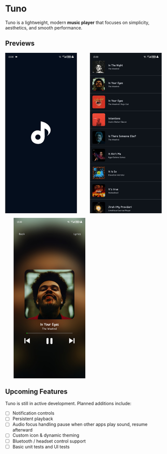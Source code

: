 # Tuno

Tuno is a lightweight, modern **music player** that focuses on simplicity, aesthetics, and smooth performance.

## Previews

<div  style="display:flex; gap: 15px; flex-wrap: wrap">
    <img src="/screenshots/splashscreen.jpg" width="230" alt="Music List screen">
    &nbsp;&nbsp;&nbsp;
   <img src="/screenshots/listview.jpg" width="230" alt="Music List screen">
    &nbsp;&nbsp;&nbsp;
   <img src="/screenshots/nowplaying.jpg" width="230" alt="Now Playing screen">
</div>

## Upcoming Features

Tuno is still in active development. Planned additions include:

- [ ] Notification controls
- [ ] Persistent playback
- [ ] Audio focus handling pause when other apps play sound, resume afterward
- [ ] Custom icon & dynamic theming
- [ ] Bluetooth / headset control support
- [ ] Basic unit tests and UI tests
